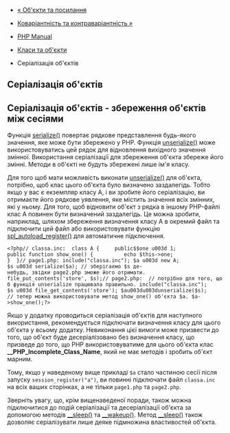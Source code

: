 - [« Об'єкти та посилання](language.oop5.references.md)
- [Коваріантність та контраваріантність »](language.oop5.variance.md)

- [PHP Manual](index.md)
- [Класи та об'єкти](language.oop5.md)
- Серіалізація об'єктів

## Серіалізація об'єктів

## Серіалізація об'єктів - збереження об'єктів між сесіями

Функція [serialize()](function.serialize.md) повертає рядкове
представлення будь-якого значення, яке може бути збережено у PHP.
Функція [unserialize()](function.unserialize.md) може використовуватись
цей рядок для відновлення вихідного значення змінної.
Використання серіалізації для збереження об'єкта збереже його
змінні. Методи в об'єкті не будуть збережені лише ім'я класу.

Для того щоб мати можливість виконати
[unserialize()](function.unserialize.md) для об'єкта, потрібно, щоб
клас цього об'єкта було визначено заздалегідь. Тобто якщо у вас є
екземпляр класу А, і ви зробите його серіалізацію, ви отримаєте його
рядкове уявлення, яке містить значення всіх змінних,
які у ньому. Для того, щоб відновити об'єкт з рядка в
іншому PHP-файлі клас A повинен бути визначений заздалегідь. Це можна
зробити, наприклад, шляхом збереження визначення класу A в окремий
файл та підключити цей файл або використовувати функцію
[spl_autoload_register()](function.spl-autoload-register.md) для
автоматичне підключення.

` <?php// classa.inc:  class A {     public$$one u003d 1; public function show_one() {          echo $this->one; }  }// page1.php: include("classa.inc"); $a u003d new A; $s u003d serialize($a); // зберігаємо $s де-небудь, звідки page2.php зможе його отримати. file_put_contents('store', $s);// page2.php:  // потрібно для того, щоб функція unserialize працювала правильно. include("classa.inc"); $s u003d file_get_contents('store'); $au003du003dunserialize($s); // тепер можна використовувати метод show_one() об'єкта $a. $a->show_one();?> `

Якщо у додатку проводиться серіалізація об'єктів для наступного
використання, рекомендується підключати визначення класу
для цього об'єкта у всьому додатку. Невиконання цієї вимоги
може призвести до того, що об'єкт буде десеріалізовано без визначення
класу, що призведе до того, що PHP використовуватиме для цього
об'єкта клас **\_\_PHP_Incomplete_Class_Name**, який не має
методів і зробить об'єкт марним.

Тому, якщо у наведеному вище прикладі `$a` стало частиною сесії після
запуску `session_register("a")`, ви повинні підключати файл `classa.inc`
на всіх ваших сторінках, а не тільки `page1.php` та `page2.php`.

Зверніть увагу, що, крім вищенаведеної поради, також можна
підключитися до подій серіалізації та десеріалізації об'єкта за допомогою
методів [\_\_sleep()](language.oop5.magic.md#object.sleep) та
[\_\_wakeup()](language.oop5.magic.md#object.wakeup). Метод
[\_\_sleep()](language.oop5.magic.md#object.sleep) також дозволяє
серіалізувати лише деяке підмножина властивостей об'єкта.
